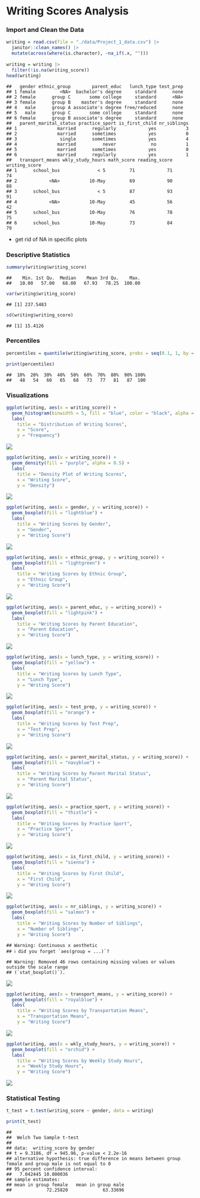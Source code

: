 Writing Scores Analysis
================

### Import and Clean the Data

``` r
writing = read.csv(file = "./data/Project_1_data.csv") |> 
  janitor::clean_names() |> 
  mutate(across(where(is.character), ~na_if(.x, "")))
  
writing = writing |> 
  filter(!is.na(writing_score))
head(writing)
```

    ##   gender ethnic_group        parent_educ   lunch_type test_prep
    ## 1 female         <NA>  bachelor's degree     standard      none
    ## 2 female      group C       some college     standard      <NA>
    ## 3 female      group B    master's degree     standard      none
    ## 4   male      group A associate's degree free/reduced      none
    ## 5   male      group C       some college     standard      none
    ## 6 female      group B associate's degree     standard      none
    ##   parent_marital_status practice_sport is_first_child nr_siblings
    ## 1               married      regularly            yes           3
    ## 2               married      sometimes            yes           0
    ## 3                single      sometimes            yes           4
    ## 4               married          never             no           1
    ## 5               married      sometimes            yes           0
    ## 6               married      regularly            yes           1
    ##   transport_means wkly_study_hours math_score reading_score writing_score
    ## 1      school_bus              < 5         71            71            74
    ## 2            <NA>           10-May         69            90            88
    ## 3      school_bus              < 5         87            93            91
    ## 4            <NA>           10-May         45            56            42
    ## 5      school_bus           10-May         76            78            75
    ## 6      school_bus           10-May         73            84            79

- get rid of NA in specific plots

### Descriptive Statistics

``` r
summary(writing$writing_score)
```

    ##    Min. 1st Qu.  Median    Mean 3rd Qu.    Max. 
    ##   10.00   57.00   68.00   67.93   78.25  100.00

``` r
var(writing$writing_score)
```

    ## [1] 237.5483

``` r
sd(writing$writing_score)
```

    ## [1] 15.4126

### Percentiles

``` r
percentiles = quantile(writing$writing_score, probs = seq(0.1, 1, by = 0.1))

print(percentiles)
```

    ##  10%  20%  30%  40%  50%  60%  70%  80%  90% 100% 
    ##   48   54   60   65   68   73   77   81   87  100

### Visualizations

``` r
ggplot(writing, aes(x = writing_score)) +
  geom_histogram(binwidth = 5, fill = "blue", color = "black", alpha = 0.7) +
  labs(
    title = "Distribution of Writing Scores",
    x = "Score",
    y = "Frequency")
```

![](tp2879_files/figure-gfm/unnamed-chunk-4-1.png)<!-- -->

``` r
ggplot(writing, aes(x = writing_score)) +
  geom_density(fill = "purple", alpha = 0.5) +
  labs(
    title = "Density Plot of Writing Scores",
    x = "Writing Score",
    y = "Density")
```

![](tp2879_files/figure-gfm/unnamed-chunk-5-1.png)<!-- -->

``` r
ggplot(writing, aes(x = gender, y = writing_score)) +
  geom_boxplot(fill = "lightblue") +
  labs(
    title = "Writing Scores by Gender",
    x = "Gender",
    y = "Writing Score")
```

![](tp2879_files/figure-gfm/unnamed-chunk-6-1.png)<!-- -->

``` r
ggplot(writing, aes(x = ethnic_group, y = writing_score)) +
  geom_boxplot(fill = "lightgreen") +
  labs(
    title = "Writing Scores by Ethnic Group",
    x = "Ethnic Group",
    y = "Writing Score")
```

![](tp2879_files/figure-gfm/unnamed-chunk-7-1.png)<!-- -->

``` r
ggplot(writing, aes(x = parent_educ, y = writing_score)) +
  geom_boxplot(fill = "lightpink") +
  labs(
    title = "Writing Scores by Parent Education",
    x = "Parent Education",
    y = "Writing Score")
```

![](tp2879_files/figure-gfm/unnamed-chunk-8-1.png)<!-- -->

``` r
ggplot(writing, aes(x = lunch_type, y = writing_score)) +
  geom_boxplot(fill = "yellow") +
  labs(
    title = "Writing Scores by Lunch Type",
    x = "Lunch Type",
    y = "Writing Score")
```

![](tp2879_files/figure-gfm/unnamed-chunk-9-1.png)<!-- -->

``` r
ggplot(writing, aes(x = test_prep, y = writing_score)) +
  geom_boxplot(fill = "orange") +
  labs(
    title = "Writing Scores by Test Prep",
    x = "Test Prep",
    y = "Writing Score")
```

![](tp2879_files/figure-gfm/unnamed-chunk-10-1.png)<!-- -->

``` r
ggplot(writing, aes(x = parent_marital_status, y = writing_score)) +
  geom_boxplot(fill = "navyblue") +
  labs(
    title = "Writing Scores by Parent Marital Status",
    x = "Parent Marital Status",
    y = "Writing Score")
```

![](tp2879_files/figure-gfm/unnamed-chunk-11-1.png)<!-- -->

``` r
ggplot(writing, aes(x = practice_sport, y = writing_score)) +
  geom_boxplot(fill = "thistle") +
  labs(
    title = "Writing Scores by Practice Sport",
    x = "Practice Sport",
    y = "Writing Score")
```

![](tp2879_files/figure-gfm/unnamed-chunk-12-1.png)<!-- -->

``` r
ggplot(writing, aes(x = is_first_child, y = writing_score)) +
  geom_boxplot(fill = "sienna") +
  labs(
    title = "Writing Scores by First Child",
    x = "First Child",
    y = "Writing Score")
```

![](tp2879_files/figure-gfm/unnamed-chunk-13-1.png)<!-- -->

``` r
ggplot(writing, aes(x = nr_siblings, y = writing_score)) +
  geom_boxplot(fill = "salmon") +
  labs(
    title = "Writing Scores by Number of Siblings",
    x = "Number of Siblings",
    y = "Writing Score")
```

    ## Warning: Continuous x aesthetic
    ## ℹ did you forget `aes(group = ...)`?

    ## Warning: Removed 46 rows containing missing values or values outside the scale range
    ## (`stat_boxplot()`).

![](tp2879_files/figure-gfm/unnamed-chunk-14-1.png)<!-- -->

``` r
ggplot(writing, aes(x = transport_means, y = writing_score)) +
  geom_boxplot(fill = "royalblue") +
  labs(
    title = "Writing Scores by Transportation Means",
    x = "Transportation Means",
    y = "Writing Score")
```

![](tp2879_files/figure-gfm/unnamed-chunk-15-1.png)<!-- -->

``` r
ggplot(writing, aes(x = wkly_study_hours, y = writing_score)) +
  geom_boxplot(fill = "orchid") +
  labs(
    title = "Writing Scores by Weekly Study Hours",
    x = "Weekly Study Hours",
    y = "Writing Score")
```

![](tp2879_files/figure-gfm/unnamed-chunk-16-1.png)<!-- -->

### Statistical Testing

``` r
t_test = t.test(writing_score ~ gender, data = writing)

print(t_test)
```

    ## 
    ##  Welch Two Sample t-test
    ## 
    ## data:  writing_score by gender
    ## t = 9.3186, df = 945.96, p-value < 2.2e-16
    ## alternative hypothesis: true difference in means between group female and group male is not equal to 0
    ## 95 percent confidence interval:
    ##   7.042445 10.800036
    ## sample estimates:
    ## mean in group female   mean in group male 
    ##             72.25820             63.33696
